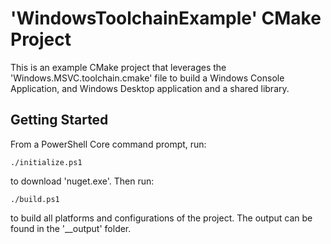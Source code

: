 # 'WindowsToolchainExample' CMake Project

This is an example CMake project that leverages the 'Windows.MSVC.toolchain.cmake' file to build a Windows Console
Application, and Windows Desktop application and a shared library.

## Getting Started

From a PowerShell Core command prompt, run:

```pwsh
./initialize.ps1
```

to download 'nuget.exe'. Then run:

```pwsh
./build.ps1
```

to build all platforms and configurations of the project. The output can be found in the '__output' folder.
